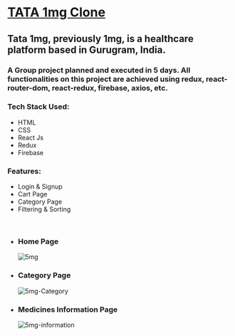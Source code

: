 # <a href="https://5mg-ten.vercel.app/"/>TATA 1mg Clone</a>

 <h2>Tata 1mg, previously 1mg, is a healthcare platform based in Gurugram, India.</h2> 
 
 <h3>A Group project planned and executed in 5 days.
 All functionalities on this project are achieved using redux, react-router-dom, react-redux, firebase, axios, etc.</h3> 
 
 <div>
 <h3>Tech Stack Used:</h3>
 <ul>
 <li>HTML</li>
 <li>CSS</li>
 <li>React Js</li>
 <li>Redux</li>
 <li>Firebase</li>
 </ul>
 </div>

<div>
 <h3>Features:</h3>
 <ul>
 <li>Login & Signup</li>
 <li>Cart Page</li>
 <li>Category Page</li>
 <li>Filtering & Sorting</li>
 </ul>
 </div>
 <br/>
 <ul>
 <li>
 <h3>Home Page</h3>
 <img src = "https://user-images.githubusercontent.com/110079977/226098923-8e849b41-c398-41ad-8b02-b8b6876f4395.png" alt = "5mg"/>
 </li>
 <li>
 <h3>Category Page</h3>
 <img src = "https://user-images.githubusercontent.com/110079977/226099066-866facc8-6fbc-4739-a8d1-86759a89e81e.png" alt = "5mg-Category"/>
 </li>
 <li>
 <h3>Medicines Information Page</h3>
 <img src = "https://user-images.githubusercontent.com/110079977/226099069-57b657b2-c5e4-4858-a117-e01fc78fea75.png" alt = "5mg-information"/>
 </li>
 </ul>
 
